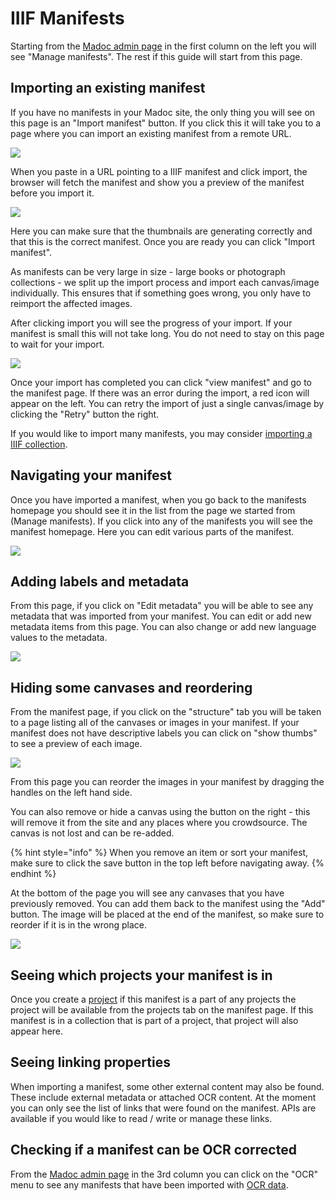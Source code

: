 # IIIF Manifests

Starting from the [Madoc admin page](../../administration-pages.md#madoc-admin-page) in the first column on the left you will see "Manage manifests". The rest if this guide will start from this page.

## Importing an existing manifest

If you have no manifests in your Madoc site, the only thing you will see on this page is an "Import manifest" button. If you click this it will take you to a page where you can import an existing manifest from a remote URL.

![](../../.gitbook/assets/screenshot-2021-05-06-at-17.19.16.png)

When you paste in a URL pointing to a IIIF manifest and click import, the browser will fetch the manifest and show you a preview of the manifest before you import it.

![](../../.gitbook/assets/screenshot-2020-09-02-at-20.53.14.png)

Here you can make sure that the thumbnails are generating correctly and that this is the correct manifest. Once you are ready you can click "Import manifest".

As manifests can be very large in size - large books or photograph collections - we split up the import process and import each canvas/image individually. This ensures that if something goes wrong, you only have to reimport the affected images.

After clicking import you will see the progress of your import. If your manifest is small this will not take long. You do not need to stay on this page to wait for your import.

![](../../.gitbook/assets/screenshot-2020-09-02-at-20.55.57.png)

Once your import has completed you can click "view manifest" and go to the manifest page. If there was an error during the import, a red icon will appear on the left. You can retry the import of just a single canvas/image by clicking the "Retry" button the right.

If you would like to import many manifests, you may consider [importing a IIIF collection](collections.md#importing-an-existing-collection).

## Navigating your manifest

Once you have imported a manifest, when you go back to the manifests homepage you should see it in the list from the page we started from \(Manage manifests\). If you click into any of the manifests you will see the manifest homepage. Here you can edit various parts of the manifest.

![](../../.gitbook/assets/screenshot-2020-09-02-at-20.59.23.png)

## Adding labels and metadata

From this page, if you click on "Edit metadata" you will be able to see any metadata that was imported from your manifest. You can edit or add new metadata items from this page. You can also change or add new language values to the metadata.

![](../../.gitbook/assets/screenshot-2020-09-02-at-21.00.28.png)

## Hiding some canvases and reordering

From the manifest page, if you click on the "structure" tab you will be taken to a page listing all of the canvases or images in your manifest. If your manifest does not have descriptive labels you can click on "show thumbs" to see a preview of each image.

![](../../.gitbook/assets/screenshot-2020-09-02-at-21.02.09.png)

From this page you can reorder the images in your manifest by dragging the handles on the left hand side.

You can also remove or hide a canvas using the button on the right - this will remove it from the site and any places where you crowdsource. The canvas is not lost and can be re-added.

{% hint style="info" %}
When you remove an item or sort your manifest, make sure to click the save button in the top left before navigating away.
{% endhint %}

At the bottom of the page you will see any canvases that you have previously removed. You can add them back to the manifest using the "Add" button. The image will be placed at the end of the manifest, so make sure to reorder if it is in the wrong place.

![](../../.gitbook/assets/screenshot-2020-09-02-at-21.05.01.png)

## Seeing which projects your manifest is in

Once you create a [project](../projects/) if this manifest is a part of any projects the project will be available from the projects tab on the manifest page. If this manifest is in a collection that is part of a project, that project will also appear here.

## Seeing linking properties

When importing a manifest, some other external content may also be found. These include external metadata or attached OCR content. At the moment you can only see the list of links that were found on the manifest. APIs are available if you would like to read / write or manage these links.

## Checking if a manifest can be OCR corrected

From the [Madoc admin page](../../administration-pages.md#madoc-admin-page) in the 3rd column you can click on the "OCR" menu to see any manifests that have been imported with [OCR data](../ocr/).

